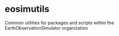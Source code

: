 # eosimutils
Common utilities for packages and scripts within the EarthObservationSimulator organization
